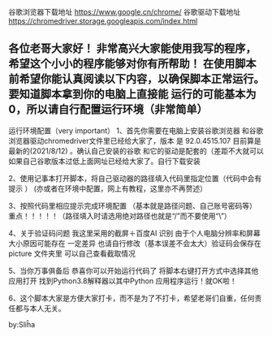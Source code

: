 谷歌浏览器下载地址     https://www.google.cn/chrome/
谷歌驱动下载地址     https://chromedriver.storage.googleapis.com/index.html


各位老哥大家好！
     非常高兴大家能使用我写的程序，希望这个小小的程序能够对你有所帮助！
在使用脚本前希望你能认真阅读以下内容，以确保脚本正常运行。要知道脚本拿到你的电脑上直接能
运行的可能基本为0，所以请自行配置运行环境（非常简单）
------------------------------------------------------------------------------------------------------------------------------------------------------------------
运行环境配置（very important）
1、首先你需要在电脑上安装谷歌浏览器 和谷歌浏览器驱动chromedriver文件里已经给大家了，版本
是 92.0.4515.107  目前算是最新的(2021/8/12) 。确认自己安装的谷歌 和它的驱动是配套的（差距不大就可以如果自己谷歌版本过低上面网址已经给大家了。自行下载安装   


2、使用记事本打开脚本，将自己驱动器的路径填入代码里指定位置（代码中会有提示 ）
(亦或者在环境中配置，网上有教程，这里亦不再赘述）


3、按照代码里相应提示完成环境配置   （基本就是路径问题、自己账号密码等）
重点！！！！！（路径填入时请选用绝对路径也就是“/”而不要使用“\”）


4、关于验证码问题 我这里采用的截屏＋百度AI 识别       由于个人电脑分辨率和屏幕大小原因可能存在
一定差异 也请自行修改（基本误差不会太大）验证码会保存在picture 文件夹里 可以自己查看截取情况

5、当你万事俱备后 恭喜你可以开始运行代码了   将脚本右键打开方式中选择其他应用打开
找到Python3.8解释器以其中Python 应用程序运行！就OK啦！

6、这个脚本大家是方便大家打卡，而不是为了不打卡，希望老哥们自重，任何责任都与本人无关。

by:Sliĥa
